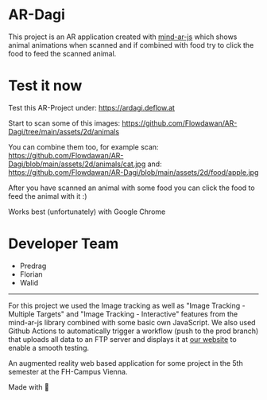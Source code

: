 # AR-Dagi
This project is an AR application created with [mind-ar-js](https://github.com/hiukim/mind-ar-js) which shows animal animations when scanned and if combined with food try to click the food to feed the scanned animal.

# Test it now

Test this AR-Project under: https://ardagi.deflow.at 

Start to scan some of this images: 
https://github.com/Flowdawan/AR-Dagi/tree/main/assets/2d/animals

You can combine them too, for example scan:
https://github.com/Flowdawan/AR-Dagi/blob/main/assets/2d/animals/cat.jpg
and:
https://github.com/Flowdawan/AR-Dagi/blob/main/assets/2d/food/apple.jpg

After you have scanned an animal with some food you can click the food to feed the animal with it :)

Works best (unfortunately) with Google Chrome

# Developer Team

- Predrag
- Florian
- Walid

- - -

For this project we used the Image tracking as well as "Image Tracking - Multiple Targets" and "Image Tracking - Interactive" features from the mind-ar-js library combined with some basic own JavaScript. We also used Github Actions to automatically trigger a workflow (push to the prod branch) that uploads all data to an FTP server and displays it at [our website](ardagi.deflow.at) to enable a smooth testing.

An augmented reality web based application for some project in the 5th semester at the FH-Campus Vienna.

Made with 🍻